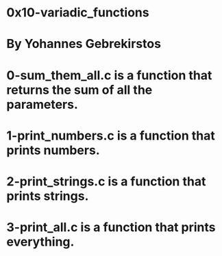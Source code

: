 # 0x10-variadic_functions
# By Yohannes Gebrekirstos

# 0-sum_them_all.c is a function that returns the sum of all the parameters.

# 1-print_numbers.c is a function that prints numbers.

# 2-print_strings.c is a function that prints strings.

# 3-print_all.c is a function that prints everything.


